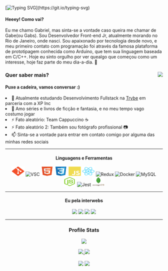 [![Typing SVG](https://readme-typing-svg.herokuapp.com?duration=4000&color=A9A9A9&lines=Hii+%3AD;I'm+Gabriel%2C+but+call+me+Gabe.;Welcome+to+my+office!)](https://git.io/typing-svg)
<div>
  <h4>Heeey! Como vai?</h4>
  <p>Eu me chamo Gabriel, mas sinta-se a vontade caso queira me chamar de Gabe(ou Gabs). Sou Desenvolvedor Front-end Jr, atualmente morando no Rio de       Janeiro, onde nasci. Sou apaixonado por tecnologia desde novo, e meu primeiro contato com programação foi através da famosa plataforma de prototipagem   conhecida como Arduino, que tem sua linguagem baseada em C/C++. Hoje eu sinto orgulho por ver quealgo que começou como um interesse, hoje faz parte do   meu dia-a-dia. 🚀</p>
</div>

<div align="center">
  <img height="200px" align="right" src="https://media.giphy.com/media/czhjZEvusosMuNcgzy/giphy.gif" />
  <div align="left" style="display: inline_block">
    <h3><strong>Quer saber mais?</strong></h3>
    <h4><strong>Puxe a cadeira, vamos conversar :)</strong></h4>
    <li>🔭 Atualmente estudando Desenvolvimento Fullstack na <a href="https://betrybe.com">Trybe</a> em parceria com a XP Inc</li>
    <li>👾 Amo séries e livros de ficção e fantasia, e no meu tempo vago costumo jogar</li>
    <li>⚡ Fato aleatório: Team Cappuccino ☕ </li>
    <li>⚡ Fato aleatório 2: Também sou fotógrafo profissional 📷 </li>
    <li>📫 Sinta-se a vontade para entrar em contato comigo por alguma das minhas redes sociais</li>
  </div>
</div>
<hr>
<div align="center">
  <h4>Linguagens e Ferramentas</h4
    <section align="center" style="margin-top: 30px" style="display: inline_block">
      <img alt="GIT" height="30" width="40" src="https://raw.githubusercontent.com/devicons/devicon/master/icons/git/git-original.svg"/> 
      <img alt="VSC" height="30" width="40" src="https://cdn.jsdelivr.net/gh/devicons/devicon/icons/vscode/vscode-original.svg" />
      <img alt="HTML" height="30" width="40" src="https://raw.githubusercontent.com/devicons/devicon/master/icons/html5/html5-original.svg">
      <img alt="CSS" height="30" width="40" src="https://raw.githubusercontent.com/devicons/devicon/master/icons/css3/css3-original.svg">
      <img alt="JavaScript" height="30" width="40" src="https://raw.githubusercontent.com/devicons/devicon/master/icons/javascript/javascript-plain.svg">
      <img alt="React" height="30" width="40" src="https://raw.githubusercontent.com/devicons/devicon/master/icons/react/react-original.svg">
      <img alt="Redux" height="30" width="40" src="https://cdn.jsdelivr.net/gh/devicons/devicon/icons/redux/redux-original.svg"/>
      <img alt="Docker" height="30" width="40" src="https://cdn.jsdelivr.net/gh/devicons/devicon/icons/docker/docker-plain-wordmark.svg"/>
      <img alt="MySQL" height="30" width="40" src="https://cdn.jsdelivr.net/gh/devicons/devicon/icons/mysql/mysql-plain-wordmark.svg"/>
      <img alt="NodeJS" height="30" width="40" src="https://raw.githubusercontent.com/devicons/devicon/master/icons/nodejs/nodejs-original.svg">
      <img alt="Jest" height="30" width="40" src="https://cdn.jsdelivr.net/gh/devicons/devicon/icons/jest/jest-plain.svg" />
      <img alt="MongoDB" height="30" width="40" src="https://raw.githubusercontent.com/devicons/devicon/master/icons/mongodb/mongodb-original-wordmark.svg"/>
    </section>
</div>
<hr>
<h4 align="center">Eu pela interwebs</h4>
<div align=center>
  <a href="https://www.linkedin.com/in/gabrielnerysilva/" target="_blank"><img src="https://img.shields.io/badge/linkedin-%23181717.svg?style=for-the-badge&logo=linkedin&logoColor=31A8FF" target="_blank"></a> 
  <a href="https://instagram.com/gabe.nery" target="_blank"><img src="https://img.shields.io/badge/Instagram-%23181717.svg?style=for-the-badge&logo=Instagram&logoColor=FF61F6" target="_blank"></a>
  <a href="https://twitter.com/gabrielnerys" target="_blank"><img src="https://img.shields.io/badge/Twitter-%23181717.svg?style=for-the-badge&logo=Twitter&logoColor=231287B1" target="_blank"></a>
  <a href="https://gabrielnerys.github.io/" target="_blank"><img src="https://img.shields.io/badge/Portfolio-%23181717.svg?style=for-the-badge&logo=react&logoColor=#white" target="_blank"></a>
</div>
<hr>
<h3 align="center">Profile Stats</h3>
<div align="center">
   <a href="https://github.com/gabrielnerys">
   <img align="center" src="http://github-readme-streak-stats.herokuapp.com?user=gabrielnerys&theme=github-dark&hide_border=true&date_format=j%20M%5B%20Y%5D&stroke=A9A9A9&dates=A9A9A9&fire=A9A9A9&ring=A9A9A9">
<br>

<br>
   <img height:"180em" src="https://github-readme-stats.vercel.app/api?username=gabrielnerys&show_icons=true&hide_border=true&theme=github_dark">
   <img height:"180em" src="https://github-readme-stats.vercel.app/api/top-langs/?username=gabrielnerys&theme=github_dark&hide_border=true">
<br>
<br>
   <a href="https://github.com/gabrielnerys/trybe-exercicios" target=_blank><img align="center" src="https://github-readme-stats.vercel.app/api/pin/?username=gabrielnerys&repo=trybe-exercicios&theme=github_dark&border_radius=30&border_color=191970"></a>
   <a href="https://github.com/gabrielnerys/gabrielnerys.github.io" target=_blank><img align="center" src="https://github-readme-stats.vercel.app/api/pin/?username=gabrielnerys&repo=gabrielnerys.github.io&theme=github_dark&border_radius=30&border_color=191970"></a>
</div>
<br/>


